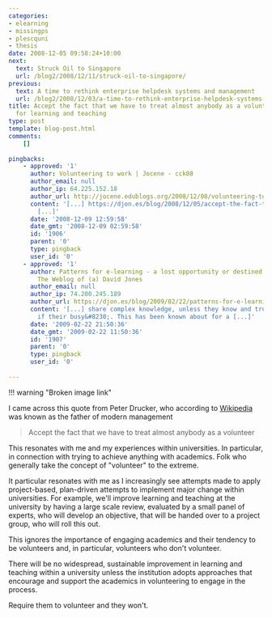 ```yaml
---
categories:
- elearning
- missingps
- plescquni
- thesis
date: 2008-12-05 09:58:24+10:00
next:
  text: Struck Oil to Singapore
  url: /blog2/2008/12/11/struck-oil-to-singapore/
previous:
  text: A time to rethink enterprise helpdesk systems and management
  url: /blog2/2008/12/03/a-time-to-rethink-enterprise-helpdesk-systems-and-management/
title: Accept the fact that we have to treat almost anybody as a volunteer - implications
  for learning and teaching
type: post
template: blog-post.html
comments:
    []
    
pingbacks:
    - approved: '1'
      author: Volunteering to work | Jocene - cck08
      author_email: null
      author_ip: 64.225.152.18
      author_url: http://jocene.edublogs.org/2008/12/08/volunteering-to-work/
      content: '[...] https://djon.es/blog/2008/12/05/accept-the-fact-that-we-have-to-treat-almost-anybody-as-...
        [...]'
      date: '2008-12-09 12:59:58'
      date_gmt: '2008-12-09 02:59:58'
      id: '1906'
      parent: '0'
      type: pingback
      user_id: '0'
    - approved: '1'
      author: Patterns for e-learning - a lost opportunity or destined to fail &laquo;
        The Weblog of (a) David Jones
      author_email: null
      author_ip: 74.200.245.189
      author_url: https://djon.es/blog/2009/02/22/patterns-for-e-learning-a-lost-opportunity-or-destined-to-fail/
      content: '[...] share complex knowledge, unless they know and trust you. Even then,
        if their busy&#8230;. This has been known about for a [...]'
      date: '2009-02-22 21:50:36'
      date_gmt: '2009-02-22 11:50:36'
      id: '1907'
      parent: '0'
      type: pingback
      user_id: '0'
    
---
```

!!! warning "Broken image link"

I came across this quote from Peter Drucker, who according to [Wikipedia](http://en.wikipedia.org/wiki/Peter_Drucker) was known as the father of modern management

> Accept the fact that we have to treat almost anybody as a volunteer

This resonates with me and my experiences within universities. In particular, in connection with trying to achieve anything with academics. Folk who generally take the concept of "volunteer" to the extreme.

It particular resonates with me as I increasingly see attempts made to apply project-based, plan-driven attempts to implement major change within universities. For example, we'll improve learning and teaching at the university by having a large scale review, evaluated by a small panel of experts, who will develop an objective, that will be handed over to a project group, who will roll this out.

This ignores the importance of engaging academics and their tendency to be volunteers and, in particular, volunteers who don't volunteer.

There will be no widespread, sustainable improvement in learning and teaching within a university unless the institution adopts approaches that encourage and support the academics in volunteering to engage in the process.

Require them to volunteer and they won't.